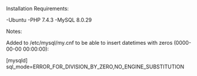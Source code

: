 


Installation Requirements:

-Ubuntu
-PHP 7.4.3
-MySQL 8.0.29


Notes:

Added to /etc/mysql/my.cnf to be able to insert datetimes with zeros (0000-00-00 00:00:00):

[mysqld]
sql_mode=ERROR_FOR_DIVISION_BY_ZERO,NO_ENGINE_SUBSTITUTION


